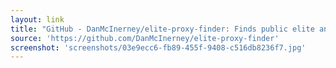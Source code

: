 ```yaml
---
layout: link
title: "GitHub - DanMcInerney/elite-proxy-finder: Finds public elite anonymity proxies and concurrently tests them"
source: 'https://github.com/DanMcInerney/elite-proxy-finder'
screenshot: 'screenshots/03e9ecc6-fb89-455f-9408-c516db8236f7.jpg'
---
```


